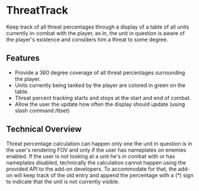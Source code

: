 # ThreatTrack
Keep track of all threat percentages through a display of a table of all units currently in-combat with the player, as
in, the unit in question is aware of the player's existence and considers him a threat to some degree.

## Features
* Provide a 360 degree coverage of all threat percentages surrounding the player.
* Units currently being tanked by the player are colored in green on the table.
* Threat percent tracking starts and stops at the start and end of combat.
* Allow the user the update how often the display should update (using slash command /ttset)

## Technical Overview
Threat percentage calculation can happen only one the unit in question is in the user's rendering FOV and only if the 
user has nameplates on enemies enabled. If the user is not looking at a unit he's in combat with or has nameplates
disabled, technically the calculation cannot happen using the provided API to the add-on developers. To accommodate for
that, the add-on will keep track of the old entry and append the percentage with a (*) sign to indicate that the unit
is not currently visible.